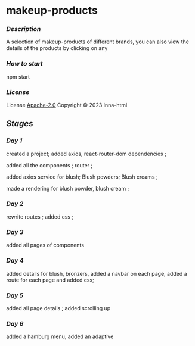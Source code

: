# makeup-products

### ***Description***

A selection of makeup-products of different brands, you can also view the details of the products by clicking on any

### ***How to start***

npm start

### ***License***

License [Apache-2.0](https://www.apache.org/licenses/LICENSE-2.0) Copyright © 2023 Inna-html

## ***Stages***

### ***Day 1***

created a project; added axios, react-router-dom dependencies ;

added all the components ; router ;

added axios service for blush; Blush powders; Blush creams ;

made a rendering for blush powder, blush cream ;

### ***Day 2***

rewrite routes ; added css ;

### ***Day 3***

added all pages of components

### ***Day 4***

added details for blush, bronzers, added a navbar on each page, added a route for each page and added css;

### ***Day 5***

added all page details ; added scrolling up

### ***Day 6***

added a hamburg menu, added an adaptive
